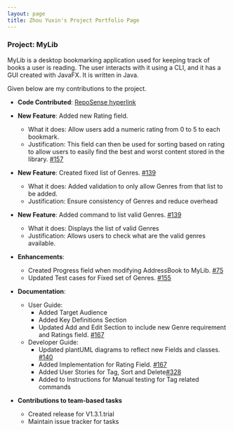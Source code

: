 ```yaml
---
layout: page
title: Zhou Yuxin's Project Portfolio Page
---
```


### Project: MyLib

MyLib is a desktop bookmarking application used for keeping track of books a user is reading. The user interacts with it using a CLI, and it has a GUI created with JavaFX. It is written in Java.

Given below are my contributions to the project.

* **Code Contributed**: [RepoSense hyperlink](https://nus-cs2103-ay2223s2.github.io/tp-dashboard/?search=&sort=groupTitle&sortWithin=title&timeframe=commit&mergegroup=&groupSelect=groupByRepos&breakdown=true&checkedFileTypes=docs~functional-code~test-code~other&since=2023-02-17&tabOpen=true&tabType=authorship&tabAuthor=zhoyx&tabRepo=AY2223S2-CS2103T-T13-4%2Ftp%5Bmaster%5D&authorshipIsMergeGroup=false&authorshipFileTypes=docs~functional-code~test-code&authorshipIsBinaryFileTypeChecked=false&authorshipIsIgnoredFilesChecked=false)

* **New Feature**: Added new Rating field. 
  * What it does: Allow users add a numeric rating from 0 to 5 to each bookmark.
  * Justification: This field can then be used for sorting based on rating to allow users to easily find the best and worst content stored in the library. [#157](https://github.com/AY2223S2-CS2103T-T13-4/tp/pull/157)

* **New Feature**: Created fixed list of Genres. [#139](https://github.com/AY2223S2-CS2103T-T13-4/tp/pull/139)
  * What it does: Added validation to only allow Genres from that list to be added.
  * Justification: Ensure consistency of Genres and reduce overhead

* **New Feature**: Added command to list valid Genres. [#139](https://github.com/AY2223S2-CS2103T-T13-4/tp/pull/139)
    * What it does: Displays the list of valid Genres
    * Justification: Allows users to check what are the valid genres available.

* **Enhancements**:
    * Created Progress field when modifying AddressBook to MyLib. [#75](https://github.com/AY2223S2-CS2103T-T13-4/tp/pull/75)
    * Updated Test cases for Fixed set of Genres. [#155](https://github.com/AY2223S2-CS2103T-T13-4/tp/pull/155)

* **Documentation**:
    * User Guide:
        * Added Target Audience
        * Added Key Definitions Section
        * Updated Add and Edit Section to include new Genre requirement and Ratings field. [#167](https://github.com/AY2223S2-CS2103T-T13-4/tp/pull/167)
    * Developer Guide:
      * Updated plantUML diagrams to reflect new Fields and classes. [#140](https://github.com/AY2223S2-CS2103T-T13-4/tp/pull/140)
      * Added Implementation for Rating Field. [#167](https://github.com/AY2223S2-CS2103T-T13-4/tp/pull/167)
      * Added User Stories for Tag, Sort and Delete[#328](https://github.com/AY2223S2-CS2103T-T13-4/tp/pull/328)
      * Added to Instructions for Manual testing for Tag related commands
* **Contributions to team-based tasks**
  * Created release for V1.3.1.trial
  * Maintain issue tracker for tasks


